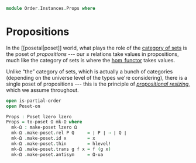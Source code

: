 <!--
```agda
open import Cat.Prelude

open import Order.Base
```
-->

```agda
module Order.Instances.Props where
```

# Propositions

In the [[posetal|poset]] world, what plays the role of the [category of
sets] is the poset of _propositions_ --- our $\le$ relations take values
in propositions, much like the category of sets is where the [$\hom$
functor] takes values.

[category of sets]: Cat.Base.html#the-precategory-of-sets
[$\hom$ functor]: Cat.Functor.Hom.html

Unlike “the” category of sets, which is actually a bunch of categories
(depending on the universe level of the types we're considering), there
is a single poset of propositions --- this is the principle of
[_propositional resizing_], which we assume throughout.

[_propositional resizing_]: 1Lab.Resizing.html

```agda
open is-partial-order
open Poset-on

Props : Poset lzero lzero
Props = to-poset Ω mk-Ω where
  mk-Ω : make-poset lzero Ω
  mk-Ω .make-poset.rel P Q     = ∣ P ∣ → ∣ Q ∣
  mk-Ω .make-poset.id x        = x
  mk-Ω .make-poset.thin        = hlevel!
  mk-Ω .make-poset.trans g f x = f (g x)
  mk-Ω .make-poset.antisym     = Ω-ua
```
